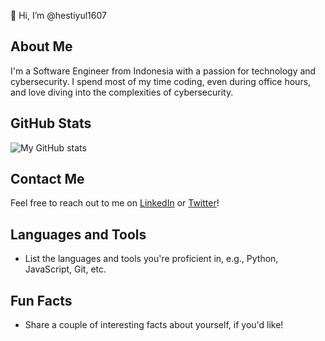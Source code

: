 👋 Hi, I’m @hestiyul1607

## About Me
I'm a Software Engineer from Indonesia with a passion for technology and cybersecurity. I spend most of my time coding, even during office hours, and love diving into the complexities of cybersecurity.

## GitHub Stats
![My GitHub stats](https://github-readme-stats.vercel.app/api?username=hestiyul1607&show_icons=true&theme=radical)

## Contact Me
Feel free to reach out to me on [LinkedIn](https://www.linkedin.com/in/hestiyul1607/) or [Twitter](https://twitter.com/hestiyul1607/)!

## Languages and Tools
- List the languages and tools you're proficient in, e.g., Python, JavaScript, Git, etc.

## Fun Facts
- Share a couple of interesting facts about yourself, if you'd like!

